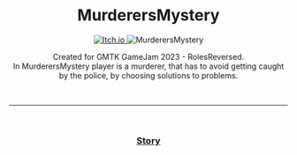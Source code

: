 <h1 align="center">MurderersMystery</h1>

<p align="center">
  <a href="https://kosciach.itch.io/murderersmystery">
<img src="https://camo.githubusercontent.com/9fd682145e4f0d5b90aac147ca8f96a32465f0b739c99f07c43fb47a63e59cf2/68747470733a2f2f696d672e736869656c64732e696f2f7374617469632f76313f7374796c653d666f722d7468652d6261646765266d6573736167653d497463682e696f26636f6c6f723d464135433543266c6f676f3d497463682e696f266c6f676f436f6c6f723d464646464646266c6162656c3d" alt="Itch.io" />
</a>
<img src="https://img.itch.zone/aW1hZ2UvMjE2MTQ2NS8xMjczNzg4OS5wbmc=/original/Y4jw4d.png" alt="MurderersMystery">
</p>

  <p align="center">
    Created for GMTK GameJam 2023 - RolesReversed.<br>
In MurderersMystery player is a murderer, that has to avoid getting caught by the police, by choosing solutions to problems.
  </p>

<br>

---

<br>

<h3 align="center">
  <a href="Story.md">Story</a>
</h3>


